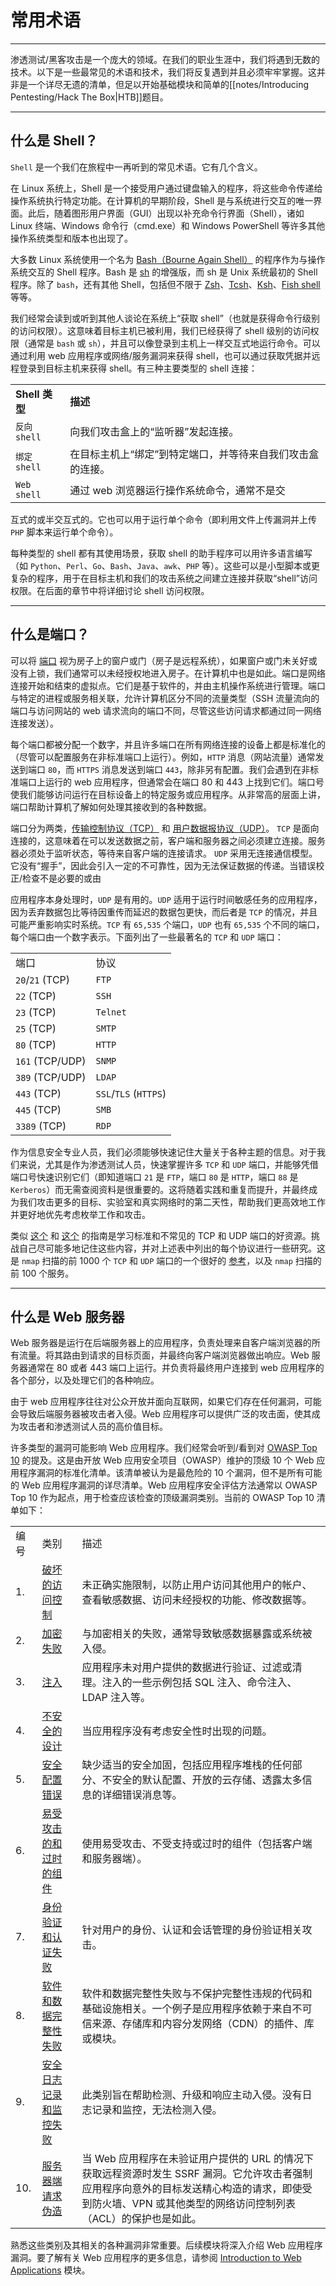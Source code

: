 # 常用术语

---

渗透测试/黑客攻击是一个庞大的领域。在我们的职业生涯中，我们将遇到无数的技术。以下是一些最常见的术语和技术，我们将反复遇到并且必须牢牢掌握。这并非是一个详尽无遗的清单，但足以开始基础模块和简单的[[notes/Introducing Pentesting/Hack The Box|HTB]]题目。

---

## 什么是 Shell？

`Shell` 是一个我们在旅程中一再听到的常见术语。它有几个含义。

在 Linux 系统上，Shell 是一个接受用户通过键盘输入的程序，将这些命令传递给操作系统执行特定功能。在计算机的早期阶段，Shell 是与系统进行交互的唯一界面。此后，随着图形用户界面（GUI）出现以补充命令行界面（Shell），诸如 Linux 终端、Windows 命令行（cmd.exe）和 Windows PowerShell 等许多其他操作系统类型和版本也出现了。

大多数 Linux 系统使用一个名为 [Bash（Bourne Again Shell）](https://www.gnu.org/savannah-checkouts/gnu/bash/manual/bash.html) 的程序作为与操作系统交互的 Shell 程序。Bash 是 [sh](https://man7.org/linux/man-pages/man1/sh.1p.html) 的增强版，而 sh 是 Unix 系统最初的 Shell 程序。除了 `bash`，还有其他 Shell，包括但不限于 [Zsh](https://en.wikipedia.org/wiki/Z_shell)、[Tcsh](https://en.wikipedia.org/wiki/Tcsh)、[Ksh](https://en.wikipedia.org/wiki/KornShell)、[Fish shell](https://en.wikipedia.org/wiki/Fish_(Unix_shell)) 等等。

我们经常会读到或听到其他人谈论在系统上“获取 shell”（也就是获得命令行级别的访问权限）。这意味着目标主机已被利用，我们已经获得了 shell 级别的访问权限（通常是 `bash` 或 `sh`），并且可以像登录到主机上一样交互式地运行命令。可以通过利用 web 应用程序或网络/服务漏洞来获得 shell，也可以通过获取凭据并远程登录到目标主机来获得 shell。有三种主要类型的 shell 连接：

|   |   |
|---|---|
|**Shell 类型**|**描述**|
|`反向 shell`|向我们攻击盒上的“监听器”发起连接。|
|`绑定 shell`|在目标主机上“绑定”到特定端口，并等待来自我们攻击盒的连接。|
|`Web shell`|通过 web 浏览器运行操作系统命令，通常不是交|

互式的或半交互式的。它也可以用于运行单个命令（即利用文件上传漏洞并上传 `PHP` 脚本来运行单个命令）。 

每种类型的 shell 都有其使用场景，获取 shell 的助手程序可以用许多语言编写（如 `Python`、`Perl`、`Go`、`Bash`、`Java`、`awk`、`PHP` 等）。这些可以是小型脚本或更复杂的程序，用于在目标主机和我们的攻击系统之间建立连接并获取“shell”访问权限。在后面的章节中将详细讨论 shell 访问权限。

---

## 什么是端口？

可以将 [端口](https://en.wikipedia.org/wiki/Port_(computer_networking)) 视为房子上的窗户或门（房子是远程系统），如果窗户或门未关好或没有上锁，我们通常可以未经授权地进入房子。在计算机中也是如此。端口是网络连接开始和结束的虚拟点。它们是基于软件的，并由主机操作系统进行管理。端口与特定的进程或服务相关联，允许计算机区分不同的流量类型（SSH 流量流向的端口与访问网站的 web 请求流向的端口不同，尽管这些访问请求都通过同一网络连接发送）。

每个端口都被分配一个数字，并且许多端口在所有网络连接的设备上都是标准化的（尽管可以配置服务在非标准端口上运行）。例如，`HTTP` 消息（网站流量）通常发送到端口 `80`，而 `HTTPS` 消息发送到端口 `443`，除非另有配置。我们会遇到在非标准端口上运行的 web 应用程序，但通常会在端口 80 和 443 上找到它们。端口号使我们能够访问运行在目标设备上的特定服务或应用程序。从非常高的层面上讲，端口帮助计算机了解如何处理其接收到的各种数据。

端口分为两类，[传输控制协议（TCP）](https://en.wikipedia.org/wiki/Transmission_Control_Protocol) 和 [用户数据报协议（UDP）](https://en.wikipedia.org/wiki/User_Datagram_Protocol)。 `TCP` 是面向连接的，这意味着在可以发送数据之前，客户端和服务器之间必须建立连接。服务器必须处于监听状态，等待来自客户端的连接请求。 `UDP` 采用无连接通信模型。它没有“握手”，因此会引入一定的不可靠性，因为无法保证数据的传递。当错误校正/检查不是必要的或由

应用程序本身处理时，`UDP` 是有用的。`UDP` 适用于运行时间敏感任务的应用程序，因为丢弃数据包比等待因重传而延迟的数据包更快，而后者是 `TCP` 的情况，并且可能严重影响实时系统。`TCP` 有 `65,535` 个端口，`UDP` 也有 `65,535` 个不同的端口，每个端口由一个数字表示。下面列出了一些最著名的 `TCP` 和 `UDP` 端口：

|   |   |
|---|---|
|端口|协议|
|`20`/`21` (TCP)|`FTP`|
|`22` (TCP)|`SSH`|
|`23` (TCP)|`Telnet`|
|`25` (TCP)|`SMTP`|
|`80` (TCP)|`HTTP`|
|`161` (TCP/UDP)|`SNMP`|
|`389` (TCP/UDP)|`LDAP`|
|`443` (TCP)|`SSL`/`TLS` (`HTTPS`)|
|`445` (TCP)|`SMB`|
|`3389` (TCP)|`RDP`|

作为信息安全专业人员，我们必须能够快速记住大量关于各种主题的信息。对于我们来说，尤其是作为渗透测试人员，快速掌握许多 `TCP` 和 `UDP` 端口，并能够凭借端口号快速识别它们（即知道端口 `21` 是 `FTP`，端口 `80` 是 `HTTP`，端口 `88` 是 `Kerberos`）而无需查阅资料是很重要的。这将随着实践和重复而提升，并最终成为我们攻击更多的目标、实验室和真实网络时的第二天性，帮助我们更高效地工作并更好地优先考虑枚举工作和攻击。

类似 [这个](https://www.stationx.net/common-ports-cheat-sheet/) 和 [这个](https://packetlife.net/media/library/23/common-ports.pdf) 的指南是学习标准和不常见的 TCP 和 UDP 端口的好资源。挑战自己尽可能多地记住这些内容，并对上述表中列出的每个协议进行一些研究。这是 `nmap` 扫描的前 1000 个 `TCP` 和 `UDP` 端口的一个很好的 [参考](https://nullsec.us/top-1-000-tcp-and-udp-ports-nmap-default/)，以及 `nmap` 扫描的前 100 个服务。

---

## 什么是 Web 服务器

Web 服务器是运行在后端服务器上的应用程序，负责处理来自客户端浏览器的所有流量。将其路由到请求的目标页面，并最终向客户端浏览器做出响应。Web 服务器通常在 80 或者 443 端口上运行。并负责将最终用户连接到 web 应用程序的各个部分，以及处理它们的各种响应。

由于 web 应用程序往往对公众开放并面向互联网，如果它们存在任何漏洞，可能会导致后端服务器被攻击者入侵。Web 应用程序可以提供广泛的攻击面，使其成为攻击者和渗透测试人员的高价值目标。

许多类型的漏洞可能影响 Web 应用程序。我们经常会听到/看到对 [OWASP Top 10](https://owasp.org/www-project-top-ten/) 的提及。这是由开放 Web 应用安全项目（OWASP）维护的顶级 10 个 Web 应用程序漏洞的标准化清单。该清单被认为是最危险的 10 个漏洞，但不是所有可能的 Web 应用程序漏洞的详尽清单。Web 应用程序安全评估方法通常以 OWASP Top 10 作为起点，用于检查应该检查的顶级漏洞类别。当前的 OWASP Top 10 清单如下：

|   |   |   |
|---|---|---|
|编号|类别|描述|
|1.|[破坏的访问控制](https://owasp.org/Top10/A01_2021-Broken_Access_Control/)|未正确实施限制，以防止用户访问其他用户的帐户、查看敏感数据、访问未经授权的功能、修改数据等。|
|2.|[加密失败](https://owasp.org/Top10/A02_2021-Cryptographic_Failures/)|与加密相关的失败，通常导致敏感数据暴露或系统被入侵。|
|3.|[注入](https://owasp.org/Top10/A03_2021-Injection/)|应用程序未对用户提供的数据进行验证、过滤或清理。注入的一些示例包括 SQL 注入、命令注入、LDAP 注入等。|
|4.|[不安全的设计](https://owasp.org/Top10/A04_2021-Insecure_Design/)|当应用程序没有考虑安全性时出现的问题。|
|5.|[安全配置错误](https://owasp.org/Top10/A05_2021-Security_Misconfiguration/)|缺少适当的安全加固，包括应用程序堆栈的任何部分、不安全的默认配置、开放的云存储、透露太多信息的详细错误消息等。|
|6.|[易受攻击的和过时的组件](https://owasp.org/Top10/A06_2021-Vulnerable_and_Outdated_Components/)|使用易受攻击、不受支持或过时的组件（包括客户端和服务器端）。|
|7.|[身份验证和认证失败](https://owasp.org/Top10/A07_2021-Identification_and_Authentication_Failures/)|针对用户的身份、认证和会话管理的身份验证相关攻击。|
|8.|[软件和数据完整性失败](https://owasp.org/Top10/A08_2021-Software_and_Data_Integrity_Failures/)|软件和数据完整性失败与不保护完整性违规的代码和基础设施相关。一个例子是应用程序依赖于来自不可信来源、存储库和内容分发网络（CDN）的插件、库或模块。|
|9.|[安全日志记录和监控失败](https://owasp.org/Top10/A09_2021-Security_Logging_and_Monitoring_Failures/)|此类别旨在帮助检测、升级和响应主动入侵。没有日志记录和监控，无法检测入侵。|
|10.|[服务器端请求伪造](https://owasp.org/Top10/A10_2021-Server-Side_Request_Forgery_%28SSRF%29/)|当 Web 应用程序在未验证用户提供的 URL 的情况下获取远程资源时发生 SSRF 漏洞。它允许攻击者强制应用程序向意外的目标发送精心构造的请求，即使受到防火墙、VPN 或其他类型的网络访问控制列表（ACL）的保护也是如此。|

熟悉这些类别及其相关的各种漏洞非常重要。后续模块将深入介绍 Web 应用程序漏洞。要了解有关 Web 应用程序的更多信息，请参阅 [Introduction to Web Applications](https://academy.hackthebox.com/module/details/75) 模块。